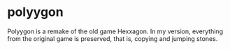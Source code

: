 # polyygon
Polyygon is a remake of the old game Hexxagon. In my version, everything from the original game is preserved, that is, copying and jumping stones.
